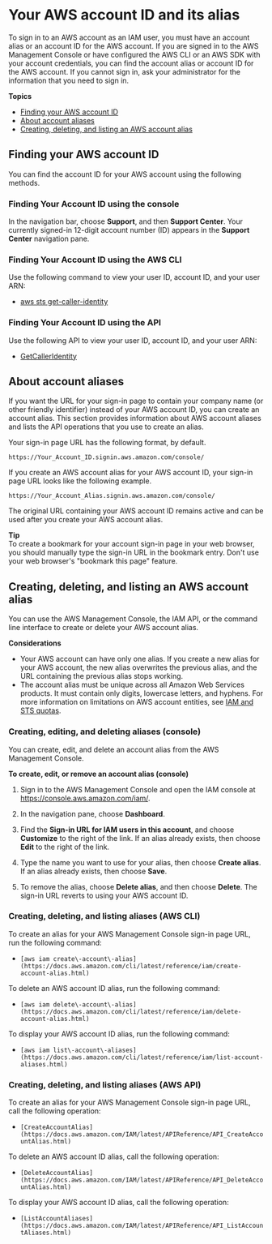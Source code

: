 # Your AWS account ID and its alias<a name="console_account-alias"></a>

To sign in to an AWS account as an IAM user, you must have an account alias or an account ID for the AWS account\. If you are signed in to the AWS Management Console or have configured the AWS CLI or an AWS SDK with your account credentials, you can find the account alias or account ID for the AWS account\. If you cannot sign in, ask your administrator for the information that you need to sign in\.

**Topics**
+ [Finding your AWS account ID](#FindingYourAWSId)
+ [About account aliases](#AboutAccountAlias)
+ [Creating, deleting, and listing an AWS account alias](#CreateAccountAlias)

## Finding your AWS account ID<a name="FindingYourAWSId"></a>

You can find the account ID for your AWS account using the following methods\.

### Finding Your Account ID using the console<a name="FindId_Console"></a>

 In the navigation bar, choose **Support**, and then **Support Center**\. Your currently signed\-in 12\-digit account number \(ID\) appears in the **Support Center** navigation pane\. 

### Finding Your Account ID using the AWS CLI<a name="FindId_CLI"></a>

Use the following command to view your user ID, account ID, and your user ARN:
+ [aws sts get\-caller\-identity](https://docs.aws.amazon.com/cli/latest/reference/sts/get-caller-identity.html)

### Finding Your Account ID using the API<a name="FindId_API"></a>

Use the following API to view your user ID, account ID, and your user ARN:
+ [GetCallerIdentity](https://docs.aws.amazon.com/STS/latest/APIReference/API_GetCallerIdentity.html) 

## About account aliases<a name="AboutAccountAlias"></a>

If you want the URL for your sign\-in page to contain your company name \(or other friendly identifier\) instead of your AWS account ID, you can create an account alias\. This section provides information about AWS account aliases and lists the API operations that you use to create an alias\.

Your sign\-in page URL has the following format, by default\.

```
https://Your_Account_ID.signin.aws.amazon.com/console/
```

If you create an AWS account alias for your AWS account ID, your sign\-in page URL looks like the following example\.

```
https://Your_Account_Alias.signin.aws.amazon.com/console/
```

The original URL containing your AWS account ID remains active and can be used after you create your AWS account alias\.

**Tip**  
To create a bookmark for your account sign\-in page in your web browser, you should manually type the sign\-in URL in the bookmark entry\. Don't use your web browser's "bookmark this page" feature\.

## Creating, deleting, and listing an AWS account alias<a name="CreateAccountAlias"></a>

You can use the AWS Management Console, the IAM API, or the command line interface to create or delete your AWS account alias\.

**Considerations**
+ Your AWS account can have only one alias\. If you create a new alias for your AWS account, the new alias overwrites the previous alias, and the URL containing the previous alias stops working\.
+ The account alias must be unique across all Amazon Web Services products\. It must contain only digits, lowercase letters, and hyphens\. For more information on limitations on AWS account entities, see [IAM and STS quotas](reference_iam-quotas.md)\.

### Creating, editing, and deleting aliases \(console\)<a name="CreateAlias_Console"></a>

You can create, edit, and delete an account alias from the AWS Management Console\.

**To create, edit, or remove an account alias \(console\)**

1. Sign in to the AWS Management Console and open the IAM console at [https://console\.aws\.amazon\.com/iam/](https://console.aws.amazon.com/iam/)\.

1. In the navigation pane, choose **Dashboard**\.

1. Find the **Sign\-in URL for IAM users in this account**, and choose **Customize** to the right of the link\. If an alias already exists, then choose **Edit** to the right of the link\.

1. Type the name you want to use for your alias, then choose **Create alias**\. If an alias already exists, then choose **Save**\.

1. To remove the alias, choose **Delete alias**, and then choose **Delete**\. The sign\-in URL reverts to using your AWS account ID\.

### Creating, deleting, and listing aliases \(AWS CLI\)<a name="CreateAlias_APICLI"></a>

To create an alias for your AWS Management Console sign\-in page URL, run the following command:
+ `[aws iam create\-account\-alias](https://docs.aws.amazon.com/cli/latest/reference/iam/create-account-alias.html)`

To delete an AWS account ID alias, run the following command:
+ `[aws iam delete\-account\-alias](https://docs.aws.amazon.com/cli/latest/reference/iam/delete-account-alias.html)`

To display your AWS account ID alias, run the following command: 
+ `[aws iam list\-account\-aliases](https://docs.aws.amazon.com/cli/latest/reference/iam/list-account-aliases.html)`

### Creating, deleting, and listing aliases \(AWS API\)<a name="CreateAlias_API"></a>

To create an alias for your AWS Management Console sign\-in page URL, call the following operation:
+ `[CreateAccountAlias](https://docs.aws.amazon.com/IAM/latest/APIReference/API_CreateAccountAlias.html)` 

To delete an AWS account ID alias, call the following operation:
+ `[DeleteAccountAlias](https://docs.aws.amazon.com/IAM/latest/APIReference/API_DeleteAccountAlias.html)` 

To display your AWS account ID alias, call the following operation:
+ `[ListAccountAliases](https://docs.aws.amazon.com/IAM/latest/APIReference/API_ListAccountAliases.html)` 